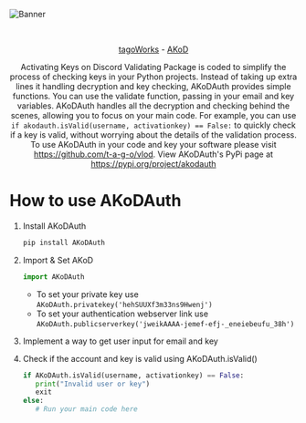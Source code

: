 ![Banner](https://cdn.discordapp.com/attachments/1092315227057561630/1221146760949272596/actkeys.png?ex=6611848b&is=65ff0f8b&hm=04e35eda04715e10e7ee19039571d0f44fa5ff6746500d36135c9f34c7c8bec4&)
<div align="center">
    </a>
    <br />
    
   [tagoWorks](https://tago.works/) - [AKoD](https://github.com/tagoworks/akod)
   

  Activating Keys on Discord Validating Package is coded to simplify the process of checking keys in your Python projects. Instead of taking up extra lines it handling decryption and key checking, AKoDAuth provides simple functions. You can use the validate function, passing in your email and key variables. AKoDAuth handles all the decryption and checking behind the scenes, allowing you to focus on your main code. For example, you can use `if akodauth.isValid(username, activationkey) == False:` to quickly check if a key is valid, without worrying about the details of the validation process. To use AKoDAuth in your code and key your software please visit https://github.com/t-a-g-o/vlod. View AKoDAuth's PyPi page at https://pypi.org/project/akodauth

</div>

# How to use AKoDAuth

1. Install AKoDAuth

   ```sh
   pip install AKoDAuth
   ```

2. Import & Set AKoD

   ```py
   import AKoDAuth
   ```

   * To set your private key use `AKoDAuth.privatekey('hehSUUXf3m33ns9Hwenj')`
   * To set your authentication webserver link use `AKoDAuth.publicserverkey('jweikAAAA-jemef-efj-_eneiebeufu_38h')`

3. Implement a way to get user input for email and key

4. Check if the account and key is valid using AKoDAuth.isValid()
   ```py
   if AKoDAuth.isValid(username, activationkey) == False:
      print("Invalid user or key")
      exit
   else:
      # Run your main code here
   ```
